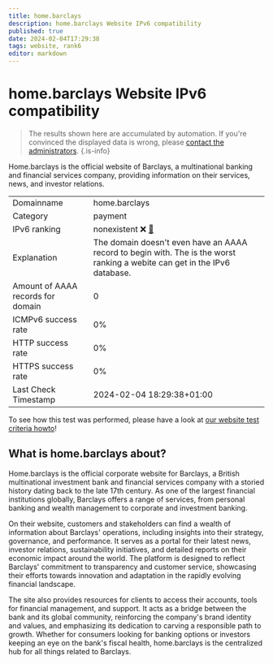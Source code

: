 ```yaml
---
title: home.barclays
description: home.barclays Website IPv6 compatibility
published: true
date: 2024-02-04T17:29:38
tags: website, rank6
editor: markdown
---
```


# home.barclays Website IPv6 compatibility

> The results shown here are accumulated by automation. If you're convinced the displayed data is wrong, please [contact the administrators](/howto/chat). 
{.is-info}

Home.barclays is the official website of Barclays, a multinational banking and financial services company, providing information on their services, news, and investor relations.


|   |   |
| - | - |
| Domainname | home.barclays
| Category | payment |
| IPv6 ranking | nonexistent :x: [🔗](/howto/ranking) |
| Explanation | The domain doesn't even have an AAAA record to begin with. The is the worst ranking a webite can get in the IPv6 database. |
| Amount of AAAA records for domain | 0 |
| ICMPv6 success rate | 0%|
| HTTP success rate | 0% |
| HTTPS success rate | 0% |
| Last Check Timestamp | 2024-02-04 18:29:38+01:00 |

To see how this test was performed, please have a look at [our website test criteria howto](/howto/testcriteria/website)!


## What is home.barclays about?
Home.barclays is the official corporate website for Barclays, a British multinational investment bank and financial services company with a storied history dating back to the late 17th century. As one of the largest financial institutions globally, Barclays offers a range of services, from personal banking and wealth management to corporate and investment banking.

On their website, customers and stakeholders can find a wealth of information about Barclays' operations, including insights into their strategy, governance, and performance. It serves as a portal for their latest news, investor relations, sustainability initiatives, and detailed reports on their economic impact around the world. The platform is designed to reflect Barclays' commitment to transparency and customer service, showcasing their efforts towards innovation and adaptation in the rapidly evolving financial landscape.

The site also provides resources for clients to access their accounts, tools for financial management, and support. It acts as a bridge between the bank and its global community, reinforcing the company's brand identity and values, and emphasizing its dedication to carving a responsible path to growth. Whether for consumers looking for banking options or investors keeping an eye on the bank's fiscal health, home.barclays is the centralized hub for all things related to Barclays.


